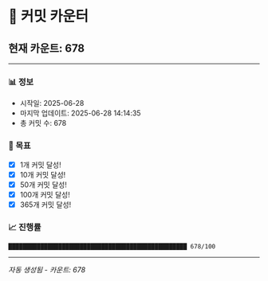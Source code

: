 # 🔢 커밋 카운터

## 현재 카운트: 678

---

### 📊 정보
- 시작일: 2025-06-28
- 마지막 업데이트: 2025-06-28 14:14:35
- 총 커밋 수: 678

### 🎯 목표
- [x] 1개 커밋 달성!
- [x] 10개 커밋 달성!
- [x] 50개 커밋 달성!
- [x] 100개 커밋 달성!
- [x] 365개 커밋 달성!

### 📈 진행률
```
██████████████████████████████████████████████████ 678/100
```

---
*자동 생성됨 - 카운트: 678*

